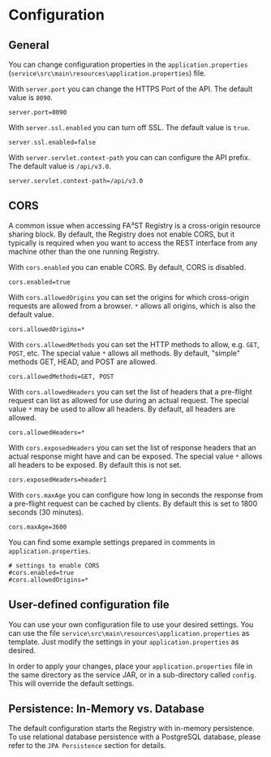 # Configuration

## General

You can change configuration properties in the `application.properties` (`service\src\main\resources\application.properties`) file.

With `server.port` you can change the HTTPS Port of the API. The default value is `8090`.

```properties
server.port=8090
```

With `server.ssl.enabled` you can turn off SSL. The default value is `true`.

```properties
server.ssl.enabled=false
```

With `server.servlet.context-path` you can can configure the API prefix. The default value is `/api/v3.0`.

```properties
server.servlet.context-path=/api/v3.0
```

## CORS

A common issue when accessing FA³ST Registry is a cross-origin resource sharing block.
By default, the Registry does not enable CORS, but it typically is required when you want to access the REST interface from any machine other than the one running Registry.

With `cors.enabled` you can enable CORS. By default, CORS is disabled.

```properties
cors.enabled=true
```

With `cors.allowedOrigins` you can set the origins for which cross-origin requests are allowed from a browser. `*` allows all origins, which is also the default value.

```properties
cors.allowedOrigins=*
```

With `cors.allowedMethods` you can set the HTTP methods to allow, e.g. `GET`, `POST`, etc. The special value `*` allows all methods. By default, "simple" methods GET, HEAD, and POST are allowed.

```properties
cors.allowedMethods=GET, POST
```

With `cors.allowedHeaders` you can set the list of headers that a pre-flight request can list as allowed for use during an actual request. The special value `*` may be used to allow all headers. By default, all headers are allowed.

```properties
cors.allowedHeaders=*
```

With `cors.exposedHeaders` you can set the list of response headers that an actual response might have and can be exposed. The special value `*` allows all headers to be exposed. By default this is not set.

```properties
cors.exposedHeaders=header1
```

With `cors.maxAge` you can configure how long in seconds the response from a pre-flight request can be cached by clients. By default this is set to 1800 seconds (30 minutes).

```properties
cors.maxAge=3600
```

You can find some example settings prepared in comments in `application.properties`.

```properties
# settings to enable CORS
#cors.enabled=true
#cors.allowedOrigins=*
```

## User-defined configuration file

You can use your own configuration file to use your desired settings. You can use the file `service\src\main\resources\application.properties` as template.
Just modify the settings in your `application.properties` as desired.

In order to apply your changes, place your `application.properties` file in the same directory as the service JAR, or in a sub-directory called `config`.
This will override the default settings.

## Persistence: In-Memory vs. Database

The default configuration starts the Registry with in-memory persistence. To use relational database persistence with a PostgreSQL database, please refer to the `JPA Persistence` section for details.
